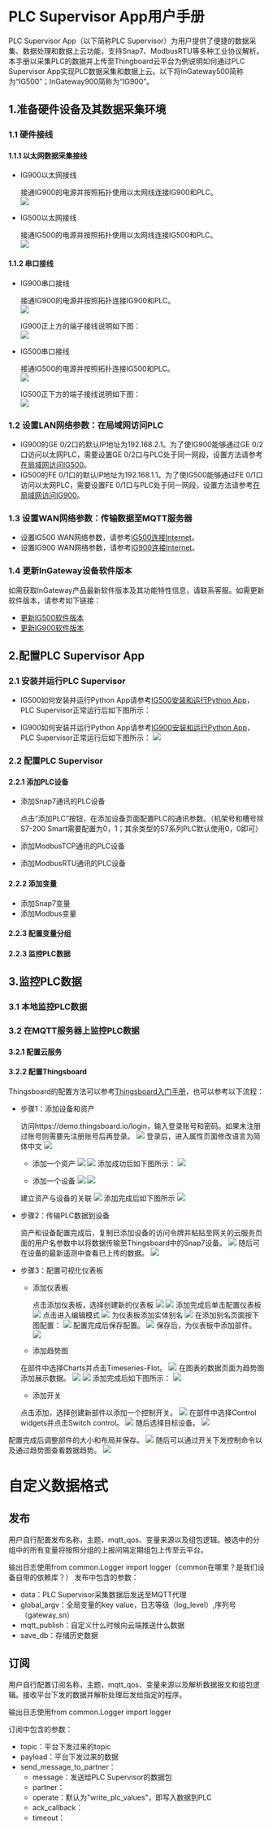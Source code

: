 # PLC Supervisor App用户手册
PLC Supervisor App（以下简称PLC Supervisor）为用户提供了便捷的数据采集、数据处理和数据上云功能，支持Snap7、ModbusRTU等多种工业协议解析。
本手册以采集PLC的数据并上传至Thingboard云平台为例说明如何通过PLC Supervisor App实现PLC数据采集和数据上云。以下将InGateway500简称为“IG500”；InGateway900简称为“IG900”。
## 1.准备硬件设备及其数据采集环境
### 1.1 硬件接线
#### 1.1.1 以太网数据采集接线
- IG900以太网接线  
  
  接通IG900的电源并按照拓扑使用以太网线连接IG900和PLC。  <br/>
![](images/2020-02-21-14-52-40.png)  

- IG500以太网接线  
  
  接通IG500的电源并按照拓扑使用以太网线连接IG500和PLC。  <br/>
![](images/2020-02-21-14-53-05.png)
#### 1.1.2 串口接线
- IG900串口接线  

  接通IG900的电源并按照拓扑连接IG900和PLC。  <br/>
![](images/2020-02-21-16-56-55.png)  

  IG900正上方的端子接线说明如下图：  
![](images/2020-01-09-18-47-30.png)  

- IG500串口接线  

  接通IG500的电源并按照拓扑连接IG500和PLC。  <br/>
![](images/2020-02-21-17-29-54.png)  

  IG500正下方的端子接线说明如下图：  
![](images/2020-02-21-17-30-20.png)
### 1.2 设置LAN网络参数：在局域网访问PLC
- IG900的GE 0/2口的默认IP地址为192.168.2.1。为了使IG900能够通过GE 0/2口访问以太网PLC，需要设置GE 0/2口与PLC处于同一网段，设置方法请参考[在局域网访问IG500](https://ingateway-development-docs.readthedocs.io/zh_CN/latest/IG501%E5%BF%AB%E9%80%9F%E4%BD%BF%E7%94%A8%E6%89%8B%E5%86%8C.html#lan-ig501)。
- IG500的FE 0/1口的默认IP地址为192.168.1.1。为了使IG500能够通过FE 0/1口访问以太网PLC，需要设置FE 0/1口与PLC处于同一网段，设置方法请参考[在局域网访问IG900](https://ingateway-development-docs.readthedocs.io/zh_CN/latest/IG902%E5%BF%AB%E9%80%9F%E4%BD%BF%E7%94%A8%E6%89%8B%E5%86%8C.html#lan-ig902)。

### 1.3 设置WAN网络参数：传输数据至MQTT服务器
- 设置IG500 WAN网络参数，请参考[IG500连接Internet](https://ingateway-development-docs.readthedocs.io/zh_CN/latest/IG501%E5%BF%AB%E9%80%9F%E4%BD%BF%E7%94%A8%E6%89%8B%E5%86%8C.html#wan-internet)。
- 设置IG900 WAN网络参数，请参考[IG900连接Internet](https://ingateway-development-docs.readthedocs.io/zh_CN/latest/IG902%E5%BF%AB%E9%80%9F%E4%BD%BF%E7%94%A8%E6%89%8B%E5%86%8C.html#wan-internet)。

### 1.4 更新InGateway设备软件版本
如需获取InGateway产品最新软件版本及其功能特性信息，请联系客服。如需更新软件版本，请参考如下链接：
- [更新IG500软件版本](https://ingateway-development-docs.readthedocs.io/zh_CN/latest/IG501%E5%BF%AB%E9%80%9F%E4%BD%BF%E7%94%A8%E6%89%8B%E5%86%8C.html#id1)
- [更新IG900软件版本](https://ingateway-development-docs.readthedocs.io/zh_CN/latest/IG902%E5%BF%AB%E9%80%9F%E4%BD%BF%E7%94%A8%E6%89%8B%E5%86%8C.html#id1)

## 2.配置PLC Supervisor App
### 2.1 安装并运行PLC Supervisor
- IG500如何安装并运行Python App请参考[IG500安装和运行Python App](https://ingateway-development-docs.readthedocs.io/zh_CN/latest/IG501%E5%BF%AB%E9%80%9F%E4%BD%BF%E7%94%A8%E6%89%8B%E5%86%8C.html#python-app)，PLC Supervisor正常运行后如下图所示：  
  

- IG900如何安装并运行Python App请参考[IG900安装和运行Python App](https://ingateway-development-docs.readthedocs.io/zh_CN/latest/IG902%E5%BF%AB%E9%80%9F%E4%BD%BF%E7%94%A8%E6%89%8B%E5%86%8C.html#python-app)，PLC Supervisor正常运行后如下图所示： 
  ![](images/2020-02-21-17-57-15.png)

### 2.2 配置PLC Supervisor
#### 2.2.1 添加PLC设备
- 添加Snap7通讯的PLC设备  
  
  点击“添加PLC”按钮，在添加设备页面配置PLC的通讯参数。（机架号和槽号除S7-200 Smart需要配置为0，1；其余类型的S7系列PLC默认使用0，0即可）
  
- 添加ModbusTCP通讯的PLC设备
- 添加ModbusRTU通讯的PLC设备
#### 2.2.2 添加变量
- 添加Snap7变量
- 添加Modbus变量

#### 2.2.3 配置变量分组

#### 2.2.3 监控PLC数据

## 3.监控PLC数据
### 3.1 本地监控PLC数据
### 3.2 在MQTT服务器上监控PLC数据
#### 3.2.1 配置云服务

#### 3.2.2 配置Thingsboard
Thingsboard的配置方法可以参考[Thingsboard入门手册](https://thingsboard.io/docs/getting-started-guides/helloworld/)，也可以参考以下流程：  

- 步骤1：添加设备和资产  
  
  访问https://demo.thingsboard.io/login，输入登录账号和密码。如果未注册过账号则需要先注册账号后再登录。
![](images/2020-02-24-17-30-44.png)
登录后，进入属性页面修改语言为简体中文
![](images/2020-02-26-09-50-27.png)

  - 添加一个资产
  ![](images/2020-02-26-10-27-13.png)
![](images/2020-02-26-10-27-40.png)
添加成功后如下图所示：
![](images/2020-02-26-09-52-39.png)

  - 添加一个设备
![](images/2020-02-26-09-54-14.png)
![](images/2020-02-26-09-54-27.png)

  建立资产与设备的关联
![](images/2020-02-26-09-56-01.png)
添加完成后如下图所示
![](images/2020-02-26-09-56-57.png)

- 步骤2：传输PLC数据到设备  
  
  资产和设备配置完成后，复制已添加设备的访问令牌并粘贴至网关的云服务页面的用户名参数中以将数据传输至Thingsboard中的Snap7设备。
![](images/2020-02-26-09-58-18.png)
随后可在设备的最新遥测中查看已上传的数据。
![](images/2020-02-26-10-38-50.png)

- 步骤3：配置可视化仪表板  
  - 添加仪表板  
  
    点击添加仪表板，选择创建新的仪表板
![](images/2020-02-26-10-40-22.png)
![](images/2020-02-26-10-40-58.png)
添加完成后单击配置仪表板
![](images/2020-02-26-10-00-23.png)
点击进入编辑模式
![](images/2020-02-26-10-00-45.png)
为仪表板添加实体别名
![](images/2020-02-26-10-01-13.png)
在添加别名页面按下图配置：
![](images/2020-02-26-10-02-41.png)
配置完成后保存配置。
![](images/2020-02-26-10-03-00.png)
保存后，为仪表板中添加部件。
![](images/2020-02-26-10-03-23.png)

  - 添加趋势图  
  
  在部件中选择Charts并点击Timeseries-Flot。
![](images/2020-02-26-10-03-51.png)
在图表的数据页面为趋势图添加展示数据。
![](images/2020-02-26-10-14-28.png)
![](images/2020-02-26-10-15-50.png)
添加完成后如下图所示：
![](images/2020-02-26-10-18-00.png)

  - 添加开关  
  
  点击添加，选择创建新部件以添加一个控制开关。
![](images/2020-02-26-10-21-47.png)
在部件中选择Control widgets并点击Switch control。
![](images/2020-02-26-10-20-10.png)
随后选择目标设备。
![](images/2020-02-26-10-20-36.png)

配置完成后调整部件的大小和布局并保存。
![](images/2020-02-26-10-22-40.png)
随后可以通过开关下发控制命令以及通过趋势图查看数据趋势。
![](images/2020-02-26-10-22-59.png)


# 自定义数据格式
## 发布
用户自行配置发布名称，主题，mqtt_qos、变量来源以及组包逻辑。被选中的分组中的所有变量将按照分组的上报间隔定期组包上传至云平台。  

输出日志使用from common.Logger import logger（common在哪里？是我们设备自带的依赖库？）
发布中包含的参数：
- data：PLC Supervisor采集数据后发送至MQTT代理
- global_argv：全局变量的key value，日志等级（log_level）,序列号（gateway_sn）
- mqtt_publish：自定义什么时候向云端推送什么数据
- save_db：存储历史数据

## 订阅
用户自行配置订阅名称，主题，mqtt_qos、变量来源以及解析数据报文和组包逻辑。接收平台下发的数据并解析处理后发给指定的程序。  

输出日志使用from common.Logger import logger

订阅中包含的参数：
- topic：平台下发过来的topic
- payload：平台下发过来的数据
- send_message_to_partner：
  - message：发送给PLC Supervisor的数据包
  - partner：
  - operate：默认为"write_plc_values"，即写入数据到PLC
  - ack_callback：
  - timeout：